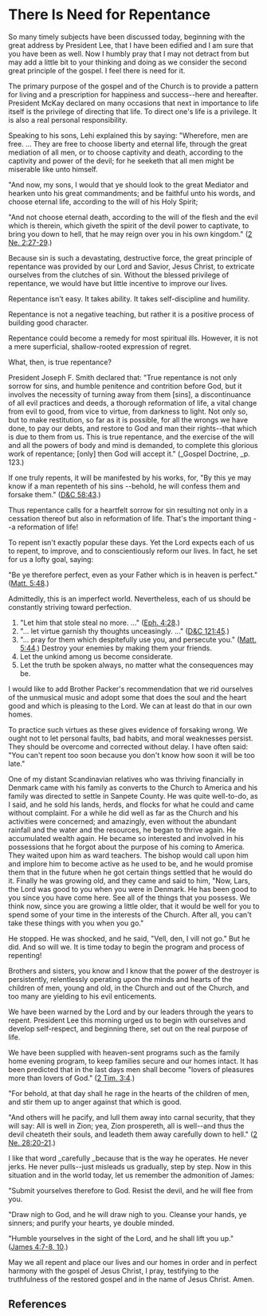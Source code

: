 # There Is Need for Repentance

So many timely subjects have been discussed today, beginning with the great
address by President Lee, that I have been edified and I am sure that you have
been as well. Now I humbly pray that I may not detract from but may add a
little bit to your thinking and doing as we consider the second great
principle of the gospel. I feel there is need for it.

The primary purpose of the gospel and of the Church is to provide a pattern
for living and a prescription for happiness and success--here and hereafter.
President McKay declared on many occasions that next in importance to life
itself is the privilege of directing that life. To direct one's life is a
privilege. It is also a real personal responsibility.

Speaking to his sons, Lehi explained this by saying: "Wherefore, men are free.
... They are free to choose liberty and eternal life, through the great
mediation of all men, or to choose captivity and death, according to the
captivity and power of the devil; for he seeketh that all men might be
miserable like unto himself.

"And now, my sons, I would that ye should look to the great Mediator and
hearken unto his great commandments; and be faithful unto his words, and
choose eternal life, according to the will of his Holy Spirit;

"And not choose eternal death, according to the will of the flesh and the evil
which is therein, which giveth the spirit of the devil power to captivate, to
bring you down to hell, that he may reign over you in his own kingdom." ([2
Ne. 2:27-29](/scriptures/bofm/2-ne/2.27-29?lang=eng#26).)

Because sin is such a devastating, destructive force, the great principle of
repentance was provided by our Lord and Savior, Jesus Christ, to extricate
ourselves from the clutches of sin. Without the blessed privilege of
repentance, we would have but little incentive to improve our lives.

Repentance isn't easy. It takes ability. It takes self-discipline and
humility.

Repentance is not a negative teaching, but rather it is a positive process of
building good character.

Repentance could become a remedy for most spiritual ills. However, it is not a
mere superficial, shallow-rooted expression of regret.

What, then, is true repentance?

President Joseph F. Smith declared that: "True repentance is not only sorrow
for sins, and humble penitence and contrition before God, but it involves the
necessity of turning away from them [sins], a discontinuance of all evil
practices and deeds, a thorough reformation of life, a vital change from evil
to good, from vice to virtue, from darkness to light. Not only so, but to make
restitution, so far as it is possible, for all the wrongs we have done, to pay
our debts, and restore to God and man their rights--that which is due to them
from us. This is true repentance, and the exercise of the will and all the
powers of body and mind is demanded, to complete this glorious work of
repentance; [only] then God will accept it." (_Gospel Doctrine, _p. 123.)

If one truly repents, it will be manifested by his works, for, "By this ye may
know if a man repenteth of his sins --behold, he will confess them and forsake
them." ([D&amp;C 58:43](/scriptures/dc-testament/dc/58.43?lang=eng#42).)

Thus repentance calls for a heartfelt sorrow for sin resulting not only in a
cessation thereof but also in reformation of life. That's the important thing
--a reformation of life!

To repent isn't exactly popular these days. Yet the Lord expects each of us to
repent, to improve, and to conscientiously reform our lives. In fact, he set
for us a lofty goal, saying:

"Be ye therefore perfect, even as your Father which is in heaven is perfect."
([Matt. 5:48](/scriptures/nt/matt/5.48?lang=eng#47).)

Admittedly, this is an imperfect world. Nevertheless, each of us should be
constantly striving toward perfection.

  1. "Let him that stole steal no more. ..." ([Eph. 4:28](/scriptures/nt/eph/4.28?lang=eng#27).) 
  2. "... let virtue garnish thy thoughts unceasingly. ..." ([D&amp;C 121:45](/scriptures/dc-testament/dc/121.45?lang=eng#44).) 
  3. "... pray for them which despitefully use you, and persecute you." ([Matt. 5:44](/scriptures/nt/matt/5.44?lang=eng#43).) Destroy your enemies by making them your friends. 
  4. Let the unkind among us become considerate. 
  5. Let the truth be spoken always, no matter what the consequences may be. 

I would like to add Brother Packer's recommendation that we rid ourselves of
the unmusical music and adopt some that does the soul and the heart good and
which is pleasing to the Lord. We can at least do that in our own homes.

To practice such virtues as these gives evidence of forsaking wrong. We ought
not to let personal faults, bad habits, and moral weaknesses persist. They
should be overcome and corrected without delay. I have often said: "You can't
repent too soon because you don't know how soon it will be too late."

One of my distant Scandinavian relatives who was thriving financially in
Denmark came with his family as converts to the Church to America and his
family was directed to settle in Sanpete County. He was quite well-to-do, as I
said, and he sold his lands, herds, and flocks for what he could and came
without complaint. For a while he did well as far as the Church and his
activities were concerned; and amazingly, even without the abundant rainfall
and the water and the resources, he began to thrive again. He accumulated
wealth again. He became so interested and involved in his possessions that he
forgot about the purpose of his coming to America. They waited upon him as
ward teachers. The bishop would call upon him and implore him to become active
as he used to be, and he would promise them that in the future when he got
certain things settled that he would do it. Finally he was growing old, and
they came and said to him, "Now, Lars, the Lord was good to you when you were
in Denmark. He has been good to you since you have come here. See all of the
things that you possess. We think now, since you are growing a little older,
that it would be well for you to spend some of your time in the interests of
the Church. After all, you can't take these things with you when you go."

He stopped. He was shocked, and he said, "Vell, den, I vill not go." But he
did. And so will we. It is time today to begin the program and process of
repenting!

Brothers and sisters, you know and I know that the power of the destroyer is
persistently, relentlessly operating upon the minds and hearts of the children
of men, young and old, in the Church and out of the Church, and too many are
yielding to his evil enticements.

We have been warned by the Lord and by our leaders through the years to
repent. President Lee this morning urged us to begin with ourselves and
develop self-respect, and beginning there, set out on the real purpose of
life.

We have been supplied with heaven-sent programs such as the family home
evening program, to keep families secure and our homes intact. It has been
predicted that in the last days men shall become "lovers of pleasures more
than lovers of God." ([2 Tim. 3:4](/scriptures/nt/2-tim/3.4?lang=eng#3).)

"For behold, at that day shall he rage in the hearts of the children of men,
and stir them up to anger against that which is good.

"And others will he pacify, and lull them away into carnal security, that they
will say: All is well in Zion; yea, Zion prospereth, all is well--and thus the
devil cheateth their souls, and leadeth them away carefully down to hell." ([2
Ne. 28:20-21](/scriptures/bofm/2-ne/28.20-21?lang=eng#19).)

I like that word _carefully _because that is the way he operates. He never
jerks. He never pulls--just misleads us gradually, step by step. Now in this
situation and in the world today, let us remember the admonition of James:

"Submit yourselves therefore to God. Resist the devil, and he will flee from
you.

"Draw nigh to God, and he will draw nigh to you. Cleanse your hands, ye
sinners; and purify your hearts, ye double minded.

"Humble yourselves in the sight of the Lord, and he shall lift you up."
([James 4:7-8, 10](/scriptures/nt/james/4.7-8,10?lang=eng#6).)

May we all repent and place our lives and our homes in order and in perfect
harmony with the gospel of Jesus Christ, I pray, testifying to the
truthfulness of the restored gospel and in the name of Jesus Christ. Amen.

## References

